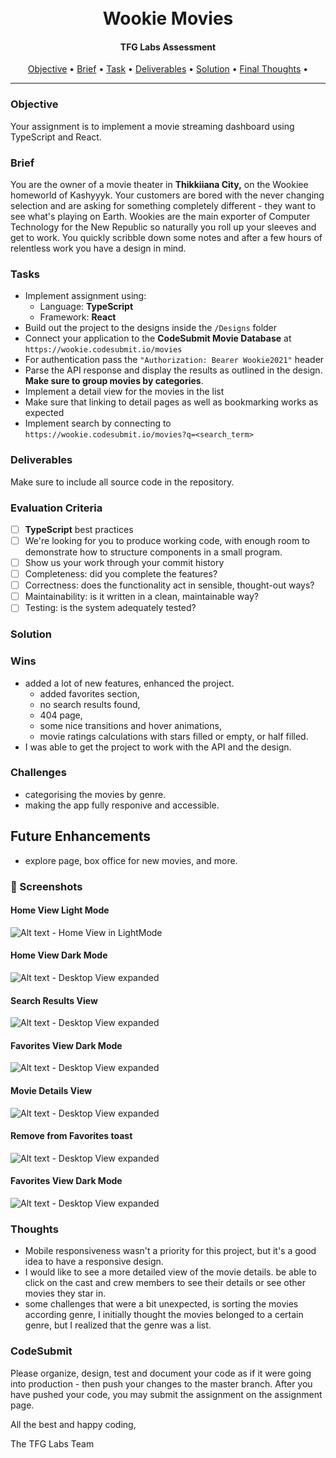 <h1 align="center">
  <br>
    Wookie Movies
</h1>
<h4 align="center">TFG Labs Assessment</h4>
<p align="center">
  <a href="#object">Objective</a> •
  <a href="#brief">Brief</a> •
  <a href="#Task">Task</a> •
  <a href="#deliverables">Deliverables</a> •
  <a href="#Solution">Solution</a> •
  <a href="#thoughts">Final Thoughts</a> •
</p>

___

### Objective

Your assignment is to implement a movie streaming dashboard using TypeScript and React.

### Brief

You are the owner of a movie theater in **Thikkiiana City,** on the Wookiee homeworld of Kashyyyk. Your customers are bored with the never changing selection and are asking for something completely different - they want to see what's playing on Earth. Wookies are the main exporter of Computer Technology for the New Republic so naturally you roll up your sleeves and get to work. You quickly scribble down some notes and after a few hours of relentless work you have a design in mind.

### Tasks

-   Implement assignment using:
    -   Language: **TypeScript**
    -   Framework: **React**
-   Build out the project to the designs inside the `/Designs` folder
-   Connect your application to the **CodeSubmit Movie Database** at `https://wookie.codesubmit.io/movies`
-   For authentication pass the `"Authorization: Bearer Wookie2021"` header
-   Parse the API response and display the results as outlined in the design. **Make sure to group movies by categories**.
-   Implement a detail view for the movies in the list
-   Make sure that linking to detail pages as well as bookmarking works as expected
-   Implement search by connecting to `https://wookie.codesubmit.io/movies?q=<search_term>`

### Deliverables

Make sure to include all source code in the repository. 

### Evaluation Criteria

-   [ ] **TypeScript** best practices
-   [ ] We're looking for you to produce working code, with enough room to demonstrate how to structure components in a small program.
-   [ ] Show us your work through your commit history
-   [ ] Completeness: did you complete the features?
-   [ ] Correctness: does the functionality act in sensible, thought-out ways?
-   [ ] Maintainability: is it written in a clean, maintainable way?
-   [ ] Testing: is the system adequately tested?

### Solution

### Wins
- added a lot of new features, enhanced the project.
    * added favorites section, 
    * no search results found, 
    * 404 page, 
    * some nice transitions and hover animations, 
    * movie ratings calculations with stars filled or empty, or half filled.
- I was able to get the project to work with the API and the design.

### Challenges
- categorising the movies by genre.
- making the app fully responive and accessible.

## Future Enhancements
- explore page, box office for new movies, and more.
### 📸 Screenshots
#### Home View Light Mode
![Alt text - Home View in LightMode](/wookie-movies/public/Screenshot%202022-04-05%20at%2022.22.49.png?raw=true "Home View Light Mode")
#### Home View Dark Mode
![Alt text - Desktop View expanded](/wookie-movies/public/Screenshot%202022-04-05%20at%2022.23.04.png?raw=true)

#### Search Results View
![Alt text - Desktop View expanded](/wookie-movies/public/Screenshot%202022-04-05%20at%2022.23.26.png?raw=true)

#### Favorites View Dark Mode
![Alt text - Desktop View expanded](/wookie-movies/public/Screenshot%202022-04-05%20at%2022.34.43.png?raw=true)
#### Movie Details View
![Alt text - Desktop View expanded](/wookie-movies/public/Screenshot%202022-04-05%20at%2022.23.44.png?raw=true)
#### Remove from Favorites toast
![Alt text - Desktop View expanded](/wookie-movies/public/Screenshot%202022-04-05%20at%2022.23.50.png?raw=true)
#### Favorites View Dark Mode
![Alt text - Desktop View expanded](/wookie-movies/public/Screenshot%202022-04-05%20at%2022.24.02.png?raw=true)

### Thoughts

-   Mobile responsiveness wasn't a priority for this project, but it's a good idea to have a responsive design.
-   I would like to see a more detailed view of the movie details. be able to click on the cast and crew members to see their details or see other movies they star in.
-   some challenges that were a bit unexpected, is sorting the movies according genre, I initially thought the movies belonged to a certain genre, but I realized that the genre was a list.

### CodeSubmit

Please organize, design, test and document your code as if it were
going into production - then push your changes to the master branch. After you have pushed your code, you may submit the assignment on the assignment page.

All the best and happy coding,

The TFG Labs Team